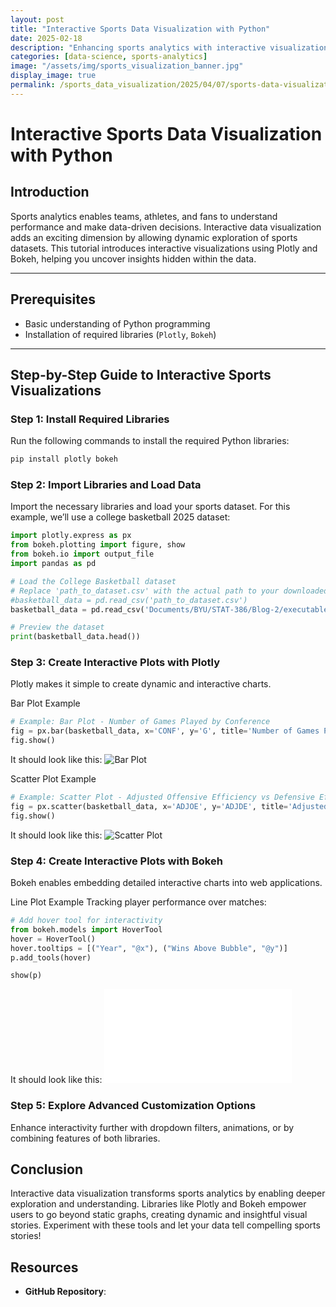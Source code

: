 ```yaml
---
layout: post
title: "Interactive Sports Data Visualization with Python"
date: 2025-02-18
description: "Enhancing sports analytics with interactive visualizations using Plotly and Bokeh."
categories: [data-science, sports-analytics]
image: "/assets/img/sports_visualization_banner.jpg"
display_image: true
permalink: /sports_data_visualization/2025/04/07/sports-data-visualization.html
---
```


# Interactive Sports Data Visualization with Python

## Introduction
Sports analytics enables teams, athletes, and fans to understand performance and make data-driven decisions. Interactive data visualization adds an exciting dimension by allowing dynamic exploration of sports datasets. This tutorial introduces interactive visualizations using Plotly and Bokeh, helping you uncover insights hidden within the data.

---

## Prerequisites
- Basic understanding of Python programming
- Installation of required libraries (`Plotly`, `Bokeh`)

---

## Step-by-Step Guide to Interactive Sports Visualizations

### Step 1: Install Required Libraries
Run the following commands to install the required Python libraries:
```bash
pip install plotly bokeh
```
### Step 2: Import Libraries and Load Data
Import the necessary libraries and load your sports dataset. For this example, we’ll use a college basketball 2025 dataset:
```python
import plotly.express as px
from bokeh.plotting import figure, show
from bokeh.io import output_file
import pandas as pd

# Load the College Basketball dataset
# Replace 'path_to_dataset.csv' with the actual path to your downloaded dataset
#basketball_data = pd.read_csv('path_to_dataset.csv')
basketball_data = pd.read_csv('Documents/BYU/STAT-386/Blog-2/executables/cbb25.csv')

# Preview the dataset
print(basketball_data.head())
```
### Step 3: Create Interactive Plots with Plotly
Plotly makes it simple to create dynamic and interactive charts.

Bar Plot Example
```python
# Example: Bar Plot - Number of Games Played by Conference
fig = px.bar(basketball_data, x='CONF', y='G', title='Number of Games Played by Conference', color='CONF', barmode='group')
fig.show()
```
It should look like this:
![Bar Plot]({{site.url}}{{site.baseurl}}/assets/img/games_by_conference.png)

Scatter Plot Example
```python
# Example: Scatter Plot - Adjusted Offensive Efficiency vs Defensive Efficiency
fig = px.scatter(basketball_data, x='ADJOE', y='ADJDE', title='Adjusted Offensive vs Defensive Efficiency', color='TEAM', hover_data=['RK', 'CONF'])
fig.show()
```
It should look like this:
![Scatter Plot]({{site.url}}{{site.baseurl}}/assets/img/offensive_vs_defensive.png)


### Step 4: Create Interactive Plots with Bokeh
Bokeh enables embedding detailed interactive charts into web applications.

Line Plot Example
Tracking player performance over matches:
```python
# Add hover tool for interactivity
from bokeh.models import HoverTool
hover = HoverTool()
hover.tooltips = [("Year", "@x"), ("Wins Above Bubble", "@y")]
p.add_tools(hover)

show(p)
```
It should look like this:
![Bokeh Plot]({{site.url}}{{site.baseurl}}/assets/img/adjusted_offensive_efficiency.html)

### Step 5: Explore Advanced Customization Options
Enhance interactivity further with dropdown filters, animations, or by combining features of both libraries.

## Conclusion
Interactive data visualization transforms sports analytics by enabling deeper exploration and understanding. Libraries like Plotly and Bokeh empower users to go beyond static graphs, creating dynamic and insightful visual stories. Experiment with these tools and let your data tell compelling sports stories!

## Resources
- **GitHub Repository**: 

